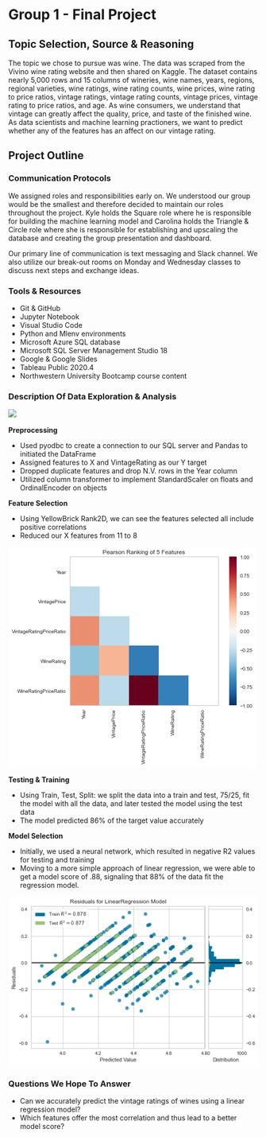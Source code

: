 # Group 1 - Final Project

## Topic Selection, Source & Reasoning

The topic we chose to pursue was wine. The data was scraped from the Vivino wine rating website and then shared on Kaggle. The dataset contains nearly 5,000 rows and 15 columns of wineries, wine names, years, regions, regional varieties, wine ratings, wine rating counts, wine prices, wine rating to price ratios, vintage ratings, vintage rating counts, vintage prices, vintage rating to price ratios, and age. As wine consumers, we understand that vintage can greatly affect the quality, price, and taste of the finished wine. As data scientists and machine learning practioners, we want to predict whether any of the features has an affect on our vintage rating. 

## Project Outline

### Communication Protocols

We assigned roles and responsibilities early on. We understood our group would be the smallest and therefore decided to maintain our roles throughout the project. Kyle holds the Square role where he is responsible for building the machine learning model and Carolina holds the Triangle & Circle role where she is responsible for establishing and upscaling the database and creating the group presentation and dashboard.  

Our primary line of communication is text messaging and Slack channel. We also utilize our break-out rooms on Monday and Wednesday classes to discuss next steps and exchange ideas.

### Tools & Resources

- Git & GitHub
- Jupyter Notebook
- Visual Studio Code
- Python and Mlenv environments
- Microsoft Azure SQL database
- Microsoft SQL Server Management Studio 18
- Google & Google Slides
- Tableau Public 2020.4
- Northwestern University Bootcamp course content


### Description Of Data Exploration & Analysis

<div class='tableauPlaceholder' id='viz1613967823797' style='position: relative'><noscript><a href='#'><img alt=' ' src='https:&#47;&#47;public.tableau.com&#47;static&#47;images&#47;Gr&#47;Group1_Final&#47;Story1&#47;1_rss.png' style='border: none' /></a></noscript><object class='tableauViz'  style='display:none;'><param name='host_url' value='https%3A%2F%2Fpublic.tableau.com%2F' /> <param name='embed_code_version' value='3' /> <param name='site_root' value='' /><param name='name' value='Group1_Final&#47;Story1' /><param name='tabs' value='no' /><param name='toolbar' value='yes' /><param name='static_image' value='https:&#47;&#47;public.tableau.com&#47;static&#47;images&#47;Gr&#47;Group1_Final&#47;Story1&#47;1.png' /> <param name='animate_transition' value='yes' /><param name='display_static_image' value='yes' /><param name='display_spinner' value='yes' /><param name='display_overlay' value='yes' /><param name='display_count' value='yes' /><param name='language' value='en' /><param name='filter' value='publish=yes' /></object></div>                <script type='text/javascript'>                    var divElement = document.getElementById('viz1613967823797');                    var vizElement = divElement.getElementsByTagName('object')[0];                    vizElement.style.width='100%';vizElement.style.height=(divElement.offsetWidth*0.75)+'px';                    var scriptElement = document.createElement('script');                    scriptElement.src = 'https://public.tableau.com/javascripts/api/viz_v1.js';                    vizElement.parentNode.insertBefore(scriptElement, vizElement);                </script>

**Preprocessing**
- Used pyodbc to create a connection to our SQL server and Pandas to initiated the DataFrame
- Assigned features to X and VintageRating as our Y target
- Dropped duplicate features and drop N.V. rows in the Year column
- Utilized column transformer to implement StandardScaler on floats and OrdinalEncoder on objects

**Feature Selection**
- Using YellowBrick Rank2D, we can see the features selected all include positive correlations
- Reduced our X features from 11 to 8 

![Pearson_chart](https://github.com/carolinaroca007/Group1_Final/blob/Carolina/pearson_ranking.png)

**Testing & Training**
- Using Train, Test, Split: we split the data into a train and test, 75/25, fit the model with all the data, and later tested the model using the test data
- The model predicted 86% of the target value accurately

**Model Selection**
- Initially, we used a neural network, which resulted in negative R2 values for testing and training
- Moving to a more simple approach of linear regression, we were able to get a model score of .88, signaling that 88% of the data fit the regression model. 

![Residual_chart](https://github.com/carolinaroca007/Group1_Final/blob/Carolina/Residual_model_graph.png)

### Questions We Hope To Answer

- Can we accurately predict the vintage ratings of wines using a linear regression model?
- Which features offer the most correlation and thus lead to a better model score?




